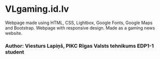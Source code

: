 # VLgaming.id.lv

Webpage made using HTML, CSS, Lightbox, Google Fonts, Google Maps and Bootstrap. Webpage with responsive design.
Made as a gaming news website.

### Author: Viesturs Lapiņš, PIKC Rīgas Valsts tehnikums EDP1-1 student
